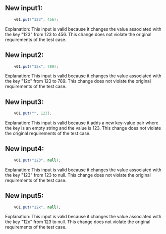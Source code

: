 ## New input1:
```java
    v01.put("123", 456);
```
Explanation: This input is valid because it changes the value associated with the key "123" from 123 to 456. This change does not violate the original requirements of the test case.

## New input2:
```java
    v01.put("12x", 789);
```
Explanation: This input is valid because it changes the value associated with the key "12x" from 123 to 789. This change does not violate the original requirements of the test case.

## New input3:
```java
    v01.put("", 123);
```
Explanation: This input is valid because it adds a new key-value pair where the key is an empty string and the value is 123. This change does not violate the original requirements of the test case.

## New input4:
```java
    v01.put("123", null);
```
Explanation: This input is valid because it changes the value associated with the key "123" from 123 to null. This change does not violate the original requirements of the test case.

## New input5:
```java
    v01.put("12x", null);
```
Explanation: This input is valid because it changes the value associated with the key "12x" from 123 to null. This change does not violate the original requirements of the test case.
